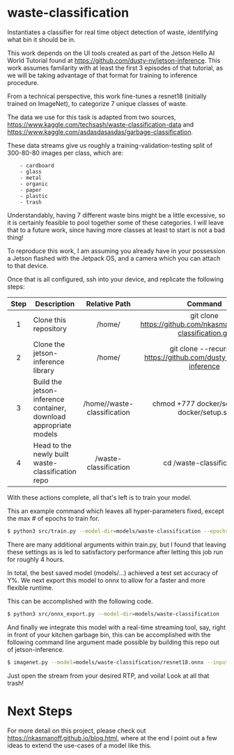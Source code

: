 # waste-classification


Instantiates a classifier for real time object detection of waste, identifying what
bin it should be in.

This work depends on the UI tools created as part of the Jetson Hello AI World Tutorial
found at https://github.com/dusty-nv/jetson-inference. This work assumes familarity with at least the first 3 episodes
of that tutorial, as we will be taking advantage of that format for training to inference procedure.


From a technical perspective, this work fine-tunes a resnet18 (initially trained on ImageNet), to categorize 7 unique
classes of waste.


The data we use for this task is adapted from two sources, https://www.kaggle.com/techsash/waste-classification-data and https://www.kaggle.com/asdasdasasdas/garbage-classification.

These data streams give us roughly a training-validation-testing split of 300-80-80 images per class, which are:

        - cardboard
        - glass
        - metal
        - organic
        - paper
        - plastic
        - trash

Understandably, having 7 different waste bins might be a little excessive, so it is certainly feasible to pool together some of these categories.
I will leave that to a future work, since having more classes at least to start is not a bad thing!




To reproduce this work, I am assuming you already have in your possession a Jetson
flashed with the Jetpack OS, and a camera which you can attach to that device.

Once that is all configured, ssh into your device, and replicate the following steps:


| Step | Description | Relative Path | Command |
| :---: | --- | :---: | :---: |
| 1 | Clone this repository | /home/<your-name> | git clone https://github.com/nkasmanoff/waste-classification.git  |
| 2 | Clone the jetson-inference library | /home/<your-name> | git clone --recursive https://github.com/dusty-nv/jetson-inference |
| 3 | Build the jetson-inference container, download appropriate models | /home/<your-name>/waste-classification | chmod +777 docker/setup.sh & docker/setup.sh
| 4 | Head to the newly built waste-classification repo | /waste-classification | cd /waste-classification/


With these actions complete, all that's left is to train your model.

This an example command which leaves all hyper-parameters fixed, except the max # of epochs to train for.

```bash
$ python3 src/train.py --model-dir=models/waste-classification --epochs=250 /waste-classification/data/waste-classification
```

There are many additional arguments within train.py, but I found that leaving these settings as is led to satisfactory performance
after letting this job run for roughly 4 hours.

In total, the best saved model (models/...) achieved a test set accuracy of Y%. We next export this model to onnx to allow for a faster and more flexible runtime.

This can be accomplished with the following code.
```bash
$ python3 src/onnx_export.py --model-dir=models/waste-classification
```



And finally we integrate this model with a real-time streaming tool, say, right in front of your kitchen garbage bin, this can be accomplished with the following command line argument made possible by building this repo out of jetson-inference.

```bash
$ imagenet.py --model=models/waste-classification/resnet18.onnx --input_blob=input_0 --output_blob=output_0 --labels=data/garbage_classification/labels.txt csi://0  --input-codec=h264 rtp://<YOUR IP ADDRESS>:1234
```


Just open the stream from your desired RTP, and voila! Look at all that trash!


# Next Steps

For more detail on this project, please check out https://nkasmanoff.github.io/blog.html, where at the end I point out a few ideas to extend
the use-cases of a model like this.
